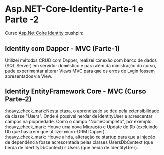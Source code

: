 <!Doctype HTML>
<html>
  <head>
  <h1>Asp.NET-Core-Identity-Parte-1 e Parte -2   </h1> 
    <p>Curso <a href=https://www.udemy.com/course/aspnet-core-identity/> Asp.Net Coire Identity </a>:pushpin:.</p>
  </head>
      <body>
  <h2>Identity com Dapper - MVC (Parte-1) </h2>       
          <p>
          Utilizei métodos CRUD com Dapper, realizei conexão com banco de dados (SQL Server) em servidor doméstico e para além da ministração do curso, pude experimentar
          alterar Views MVC para que os erros de Login fossem apresentados via View.
          </p>
        <h2>Identity EntityFramework Core - MVC (Curso Parte-2) </h2>  
            :heavy_check_mark:Nesta etapa, o aprendizado se deu pela extensibilidade da classe "Users". Onde é possível herdar de IdentityUser e acrescentar campos na                    propriedade. Como o campo "NomeCompleto", por exemplo. 
            </br>:heavy_check_mark: Houve uma nova Migração e Update do Db (excluindo Db que havia em que utilizei micro-ORM Dapper).
            </br> :heavy_check_mark: Houve ainda, alteração de startup para que a injeção de dependência fosse acrescentada pelas classes UsersDbContext (que herda de IdentityDbContext) e Users (que herda de IdentityUser). </p> 
     
</htm>





